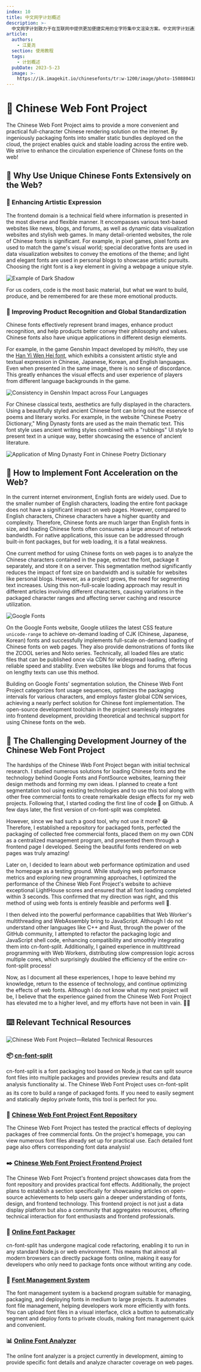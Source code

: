 ```yaml
---
index: 10
title: 中文网字计划概述
description: >-
  中文网字计划致力于在互联网中提供更加便捷实用的全字符集中文渲染方案。中文网字计划通过精巧设计的字体分包方式，将庞大的字体文件切割为多个小型静态分包部署于云端，在全网领域内都可快捷、稳定地进行加载。我们为提高中文字体在网络中的流通体验而努力！
article:
  authors:
    - 江夏尧
  section: 使用教程
  tags:
    - 计划概述
  pubDate: 2023-5-23
  image: >-
    https://ik.imagekit.io/chinesefonts/tr:w-1200/image/photo-1508804185872-d7badad00f7d.jfif
---
```

# 📖 Chinese Web Font Project

The Chinese Web Font Project aims to provide a more convenient and practical full-character Chinese rendering solution on the internet. By ingeniously packaging fonts into smaller static bundles deployed on the cloud, the project enables quick and stable loading across the entire web. We strive to enhance the circulation experience of Chinese fonts on the web!

## 🤔 Why Use Unique Chinese Fonts Extensively on the Web?

### 🎨 Enhancing Artistic Expression

The frontend domain is a technical field where information is presented in the most diverse and flexible manner. It encompasses various text-based websites like news, blogs, and forums, as well as dynamic data visualization websites and stylish web games. In many detail-oriented websites, the role of Chinese fonts is significant. For example, in pixel games, pixel fonts are used to match the game's visual world; special decorative fonts are used in data visualization websites to convey the emotions of the theme; and light and elegant fonts are used in personal blogs to showcase artistic pursuits. Choosing the right font is a key element in giving a webpage a unique style.

![Example of Dark Shadow](/assets/pokemon_example.png)

For us coders, code is the most basic material, but what we want to build, produce, and be remembered for are these more emotional products.

### 🔔 Improving Product Recognition and Global Standardization

Chinese fonts effectively represent brand images, enhance product recognition, and help products better convey their philosophy and values. Chinese fonts also have unique applications in different design elements.

For example, in the game Genshin Impact developed by miHoYo, they use the [Han Yi Wen Hei font](https://www.hanyi.com.cn/productdetail?id=986), which exhibits a consistent artistic style and textual expression in Chinese, Japanese, Korean, and English languages. Even when presented in the same image, there is no sense of discordance. This greatly enhances the visual effects and user experience of players from different language backgrounds in the game.

![Consistency in Genshin Impact across Four Languages](/assets/genshin_example.png)

For Chinese classical texts, aesthetics are fully displayed in the characters. Using a beautifully styled ancient Chinese font can bring out the essence of poems and literary works. For example, in the website "Chinese Poetry Dictionary," Ming Dynasty fonts are used as the main thematic text. This font style uses ancient writing styles combined with a "rubbings" UI style to present text in a unique way, better showcasing the essence of ancient literature.

![Application of Ming Dynasty Font in Chinese Poetry Dictionary](/assets/chinese_poetry_example.png)

## 🚀 How to Implement Font Acceleration on the Web?

In the current internet environment, English fonts are widely used. Due to the smaller number of English characters, loading the entire font package does not have a significant impact on web pages. However, compared to English characters, Chinese characters have a higher quantity and complexity. Therefore, Chinese fonts are much larger than English fonts in size, and loading Chinese fonts often consumes a large amount of network bandwidth. For native applications, this issue can be addressed through built-in font packages, but for web loading, it is a fatal weakness.

One current method for using Chinese fonts on web pages is to analyze the Chinese characters contained in the page, extract the font, package it separately, and store it on a server. This segmentation method significantly reduces the impact of font size on bandwidth and is suitable for websites like personal blogs. However, as a project grows, the need for segmenting text increases. Using this non-full-scale loading approach may result in different articles involving different characters, causing variations in the packaged character ranges and affecting server caching and resource utilization.

![Google Fonts](/assets/google_fonts_example.png)

On the Google Fonts website, Google utilizes the latest CSS feature `unicode-range` to achieve on-demand loading of CJK (Chinese, Japanese, Korean) fonts and successfully implements full-scale on-demand loading of Chinese fonts on web pages. They also provide demonstrations of fonts like the ZCOOL series and Noto series. Technically, all loaded files are static files that can be published once via CDN for widespread loading, offering reliable speed and stability. Even websites like blogs and forums that focus on lengthy texts can use this method.

Building on Google Fonts' segmentation solution, the Chinese Web Font Project categorizes font usage sequences, optimizes the packaging intervals for various characters, and employs faster global CDN services, achieving a nearly perfect solution for Chinese font implementation. The open-source development toolchain in the project seamlessly integrates into frontend development, providing theoretical and technical support for using Chinese fonts on the web.

## 🎉 The Challenging Development Journey of the Chinese Web Font Project

The hardships of the Chinese Web Font Project began with initial technical research. I studied numerous solutions for loading Chinese fonts and the technology behind Google Fonts and FontSource websites, learning their design methods and forming my own ideas. I planned to create a font segmentation tool using existing technologies and to use this tool along with other free commercial fonts to create remarkable design effects for my web projects. Following that, I started coding the first line of code 📖 on Github. A few days later, the first version of cn-font-split was completed.

However, since we had such a good tool, why not use it more? 😂 Therefore, I established a repository for packaged fonts, perfected the packaging of collected free commercial fonts, placed them on my own CDN as a centralized management program, and presented them through a frontend page I developed. Seeing the beautiful fonts rendered on web pages was truly amazing!

Later on, I decided to learn about web performance optimization and used the homepage as a testing ground. While studying web performance metrics and exploring new programming approaches, I optimized the performance of the Chinese Web Font Project's website to achieve exceptional LightHouse scores and ensured that all font loading completed within 3 seconds. This confirmed that my direction was right, and this method of using web fonts is entirely feasible and performs well 🎉.

I then delved into the powerful performance capabilities that Web Worker's multithreading and WebAssembly bring to JavaScript. Although I do not understand other languages like C++ and Rust, through the power of the GitHub community, I attempted to refactor the packaging logic and JavaScript shell code, enhancing compatibility and smoothly integrating them into cn-font-split. Additionally, I gained experience in multithread programming with Web Workers, distributing slow compression logic across multiple cores, which surprisingly doubled the efficiency of the entire cn-font-split process!

Now, as I document all these experiences, I hope to leave behind my knowledge, return to the essence of technology, and continue optimizing the effects of web fonts. Although I do not know what my next project will be, I believe that the experience gained from the Chinese Web Font Project has elevated me to a higher level, and my efforts have not been in vain. 🎇🌌

## ⌨️ Relevant Technical Resources

![Chinese Web Font Project—Related Technical Resources](/assets/how_we_deploy_font.png)

### 📦 [cn-font-split](https://www.npmjs.com/package/cn-font-split)

cn-font-split is a font packaging tool based on Node.js that can split source font files into multiple packages and provides preview results and data analysis functionality 📊. The Chinese Web Font Project uses cn-font-split as its core to build a range of packaged fonts. If you need to easily segment and statically deploy private fonts, this tool is perfect for you.

### 🏪 [Chinese Web Font Project Font Repository](https://github.com/KonghaYao/chinese-free-web-font-storage)

The Chinese Web Font Project has tested the practical effects of deploying packages of free commercial fonts. On the project's homepage, you can view numerous font files already set up for practical use. Each detailed font page also offers corresponding font data analysis!

### ✒️ [Chinese Web Font Project Frontend Project](https://github.com/KonghaYao/chinese-free-web-font-storage/tree/feature/docs)

The Chinese Web Font Project's frontend project showcases data from the font repository and provides practical font effects. Additionally, the project plans to establish a section specifically for showcasing articles on open-source achievements to help users gain a deeper understanding of fonts, design, and frontend technology. This frontend project is not just a data display platform but also a community that aggregates resources, offering technical interaction for font enthusiasts and frontend professionals.

### 🍕 [Online Font Packager](/online-split)

cn-font-split has undergone magical code refactoring, enabling it to run in any standard Node.js or web environment. This means that almost all modern browsers can directly package fonts online, making it easy for developers who only need to package fonts once without writing any code.

### 🤖 [Font Management System](https://github.com/KonghaYao/font-server)

The font management system is a backend program suitable for managing, packaging, and deploying fonts in medium to large projects. It automates font file management, helping developers work more efficiently with fonts. You can upload font files in a visual interface, click a button to automatically segment and deploy fonts to private clouds, making font management quick and convenient.

### 📊 [Online Font Analyzer](/analyze)

The online font analyzer is a project currently in development, aiming to provide specific font details and analyze character coverage on web pages.

